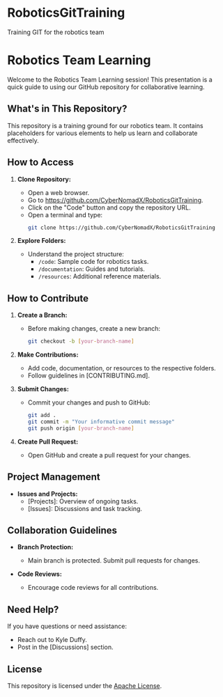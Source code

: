 # RoboticsGitTraining
Training GIT for the robotics team

# Robotics Team Learning

Welcome to the Robotics Team Learning session! This presentation is a quick guide to using our GitHub repository for collaborative learning.

## What's in This Repository?

This repository is a training ground for our robotics team. It contains placeholders for various elements to help us learn and collaborate effectively.

## How to Access

1. **Clone Repository:**
   - Open a web browser.
   - Go to https://github.com/CyberNomadX/RoboticsGitTraining.
   - Click on the "Code" button and copy the repository URL.
   - Open a terminal and type:
     ```bash
     git clone https://github.com/CyberNomadX/RoboticsGitTraining
     ```

2. **Explore Folders:**
   - Understand the project structure:
     - `/code`: Sample code for robotics tasks.
     - `/documentation`: Guides and tutorials.
     - `/resources`: Additional reference materials.

## How to Contribute

1. **Create a Branch:**
   - Before making changes, create a new branch:
     ```bash
     git checkout -b [your-branch-name]
     ```

2. **Make Contributions:**
   - Add code, documentation, or resources to the respective folders.
   - Follow guidelines in [CONTRIBUTING.md].

3. **Submit Changes:**
   - Commit your changes and push to GitHub:
     ```bash
     git add .
     git commit -m "Your informative commit message"
     git push origin [your-branch-name]
     ```

4. **Create Pull Request:**
   - Open GitHub and create a pull request for your changes.

## Project Management

- **Issues and Projects:**
  - [Projects]: Overview of ongoing tasks.
  - [Issues]: Discussions and task tracking.

## Collaboration Guidelines

- **Branch Protection:**
  - Main branch is protected. Submit pull requests for changes.

- **Code Reviews:**
  - Encourage code reviews for all contributions.

## Need Help?

If you have questions or need assistance:
- Reach out to Kyle Duffy.
- Post in the [Discussions] section.

## License

This repository is licensed under the [Apache License](LICENSE).
